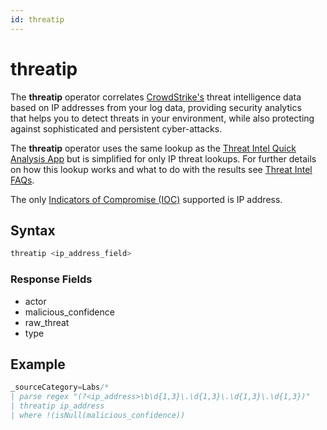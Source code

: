 ```yaml
---
id: threatip
---
```


# threatip

The **threatip** operator correlates [CrowdStrike's](https://www.crowdstrike.com/sumologic/) threat intelligence data based on IP addresses from your log data, providing security analytics that helps you to detect threats in your environment, while also protecting against sophisticated and persistent cyber-attacks.

The **threatip** operator uses the same lookup as the [Threat Intel Quick Analysis App](docs/integrations/security-threat-detection/threat-intel-quick-analysis#1Threat-Intel-Quick-Analysis-App-Dashboard.md) but is simplified for only IP threat lookups. For further details on how this lookup works and what to do with the results see [Threat Intel FAQs](docs/integrations/security-threat-detection/threat-intel-quick-analysis#03_Threat-Intel-FAQ.md).

The only [Indicators of Compromise (IOC)](docs/integrations/security-threat-detection/threat-intel-quick-analysis#03_Threat-Intel-FAQ.md) supported is IP address.

## Syntax

```sql
threatip <ip_address_field>
```

### Response Fields

* actor
* malicious_confidence
* raw_threat
* type

## Example

```sql
_sourceCategory=Labs/*
| parse regex "(?<ip_address>\b\d{1,3}\.\d{1,3}\.\d{1,3}\.\d{1,3})" 
| threatip ip_address
| where !(isNull(malicious_confidence))
```
